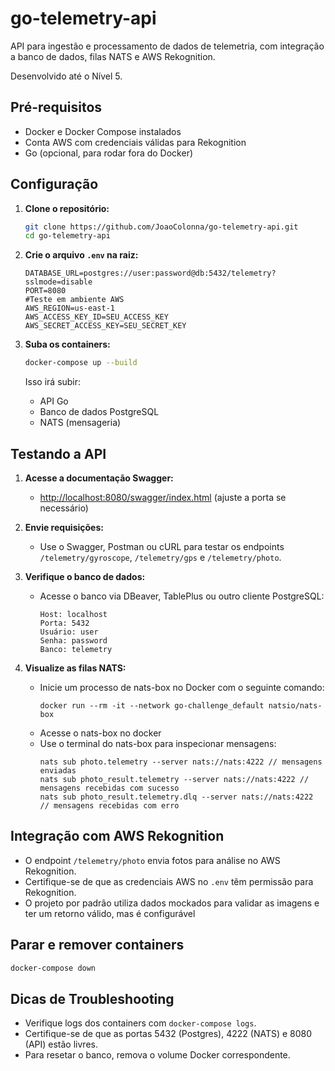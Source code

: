 ﻿# go-telemetry-api

API para ingestão e processamento de dados de telemetria, com integração a banco de dados, filas NATS e AWS Rekognition.

Desenvolvido até o Nível 5.

## Pré-requisitos

- Docker e Docker Compose instalados
- Conta AWS com credenciais válidas para Rekognition
- Go (opcional, para rodar fora do Docker)

## Configuração

1. **Clone o repositório:**
   ```sh
   git clone https://github.com/JoaoColonna/go-telemetry-api.git
   cd go-telemetry-api
   ```

2. **Crie o arquivo `.env` na raiz:**
   ```env
   DATABASE_URL=postgres://user:password@db:5432/telemetry?sslmode=disable
   PORT=8080
   #Teste em ambiente AWS
   AWS_REGION=us-east-1 
   AWS_ACCESS_KEY_ID=SEU_ACCESS_KEY
   AWS_SECRET_ACCESS_KEY=SEU_SECRET_KEY
   ```

3. **Suba os containers:**
   ```sh
   docker-compose up --build
   ```
   Isso irá subir:
   - API Go
   - Banco de dados PostgreSQL
   - NATS (mensageria)

## Testando a API

1. **Acesse a documentação Swagger:**
   - [http://localhost:8080/swagger/index.html](http://localhost:8080/swagger/index.html) (ajuste a porta se necessário)

2. **Envie requisições:**
   - Use o Swagger, Postman ou cURL para testar os endpoints `/telemetry/gyroscope`, `/telemetry/gps` e `/telemetry/photo`.

3. **Verifique o banco de dados:**
   - Acesse o banco via DBeaver, TablePlus ou outro cliente PostgreSQL:
     ```
     Host: localhost
     Porta: 5432
     Usuário: user
     Senha: password
     Banco: telemetry
     ```

4. **Visualize as filas NATS:**
   - Inicie um processo de nats-box no Docker com o seguinte comando:
     ```
     docker run --rm -it --network go-challenge_default natsio/nats-box
     ```
   - Acesse o nats-box no docker
   - Use o terminal do nats-box para inspecionar mensagens:
     ```
     nats sub photo.telemetry --server nats://nats:4222 // mensagens enviadas
     nats sub photo_result.telemetry --server nats://nats:4222 // mensagens recebidas com sucesso
     nats sub photo_result.telemetry.dlq --server nats://nats:4222 // mensagens recebidas com erro
     ```

## Integração com AWS Rekognition

- O endpoint `/telemetry/photo` envia fotos para análise no AWS Rekognition.
- Certifique-se de que as credenciais AWS no `.env` têm permissão para Rekognition.
- O projeto por padrão utiliza dados mockados para validar as imagens e ter um retorno válido, mas é configurável

## Parar e remover containers

```sh
docker-compose down
```

## Dicas de Troubleshooting

- Verifique logs dos containers com `docker-compose logs`.
- Certifique-se de que as portas 5432 (Postgres), 4222 (NATS) e 8080 (API) estão livres.
- Para resetar o banco, remova o volume Docker correspondente.
 
